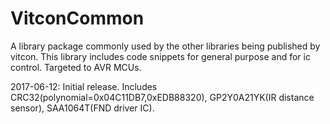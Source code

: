 # VitconCommon
A library package commonly used by the other libraries being published by vitcon.
This library includes code snippets for general purpose and for ic control. Targeted to AVR MCUs.

2017-06-12: Initial release. Includes CRC32(polynomial=0x04C11DB7,0xEDB88320), GP2Y0A21YK(IR distance sensor), SAA1064T(FND driver IC).
